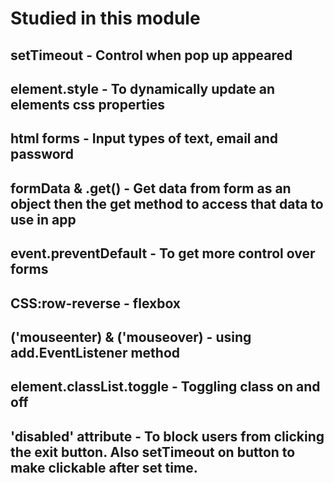 # Studied in this module

## setTimeout - Control when pop up appeared

## element.style - To dynamically update an elements css properties

## html forms - Input types of text, email and password

## formData & .get() - Get data from form as an object then the get method to access that data to use in app

## event.preventDefault - To get more control over forms

## CSS:row-reverse - flexbox

## ('mouseenter) & ('mouseover) - using add.EventListener method

## element.classList.toggle - Toggling class on and off

## 'disabled' attribute - To block users from clicking the exit button. Also setTimeout on button to make clickable after set time. 